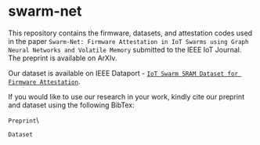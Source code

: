 # swarm-net
This repository contains the firmware, datasets, and attestation codes used in the paper `Swarm-Net: Firmware Attestation in IoT Swarms using Graph Neural Networks and Volatile Memory` submitted to the IEEE IoT Journal. The preprint is available on ArXIv. 

Our dataset is available on IEEE Dataport - [`IoT Swarm SRAM Dataset for Firmware Attestation`](https://dx.doi.org/10.21227/gmee-vj41). 

If you would like to use our research in your work, kindly cite our preprint and dataset using the following BibTex:

`Preprint`\

`Dataset`



